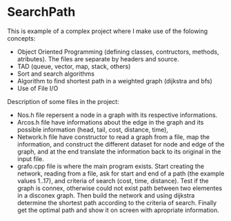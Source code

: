 # SearchPath

This is example of a complex project where I make use of the folowing concepts:
  - Object Oriented Programming (defining classes, contructors, methods, atributes). The files are separate by headers and source. 
  - TAD (queue, vector, map, stack, others)
  - Sort and search algorithms 
  - Algorithm to find shortest path in a weighted graph (dijkstra and bfs)
  - Use of File I/O

Description of some files in the project:
 - Nos.h file repersent a node in a graph with its respective informations.
 - Arcos.h file have informations about the edge in the graph and its possible information (head, tail, cost, distance, time),
 - Network.h file have constructor to read a graph from a file, map the information, and construct the different dataset for node and edge of the graph, and at the end translate the information back to its original in the input file.
 - grafo.cpp file is where the main program exists. Start creating the network, reading from a file, ask for start and end of a path (the example values 1..17), and criteria of search (cost, time, distance). Test if the graph is connex, otherwise could not exist path between two elementes in a disconex graph. Then build the network and using dijkstra determine the shortest path according to the criteria of search. Finally get the optimal path and show it on screen with apropriate information.
